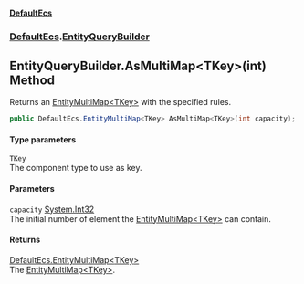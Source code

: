 #### [DefaultEcs](index.md 'index')
### [DefaultEcs](index.md#DefaultEcs 'DefaultEcs').[EntityQueryBuilder](EntityQueryBuilder.md 'DefaultEcs.EntityQueryBuilder')
## EntityQueryBuilder.AsMultiMap&lt;TKey&gt;(int) Method
Returns an [EntityMultiMap&lt;TKey&gt;](EntityMultiMap_TKey_.md 'DefaultEcs.EntityMultiMap&lt;TKey&gt;') with the specified rules.  
```csharp
public DefaultEcs.EntityMultiMap<TKey> AsMultiMap<TKey>(int capacity);
```
#### Type parameters
<a name='DefaultEcs_EntityQueryBuilder_AsMultiMap_TKey_(int)_TKey'></a>
`TKey`  
The component type to use as key.
  
#### Parameters
<a name='DefaultEcs_EntityQueryBuilder_AsMultiMap_TKey_(int)_capacity'></a>
`capacity` [System.Int32](https://docs.microsoft.com/en-us/dotnet/api/System.Int32 'System.Int32')  
The initial number of element the [EntityMultiMap&lt;TKey&gt;](EntityMultiMap_TKey_.md 'DefaultEcs.EntityMultiMap&lt;TKey&gt;') can contain.
  
#### Returns
[DefaultEcs.EntityMultiMap&lt;](EntityMultiMap_TKey_.md 'DefaultEcs.EntityMultiMap&lt;TKey&gt;')[TKey](EntityQueryBuilder_AsMultiMap_TKey_(int).md#DefaultEcs_EntityQueryBuilder_AsMultiMap_TKey_(int)_TKey 'DefaultEcs.EntityQueryBuilder.AsMultiMap&lt;TKey&gt;(int).TKey')[&gt;](EntityMultiMap_TKey_.md 'DefaultEcs.EntityMultiMap&lt;TKey&gt;')  
The [EntityMultiMap&lt;TKey&gt;](EntityMultiMap_TKey_.md 'DefaultEcs.EntityMultiMap&lt;TKey&gt;').
